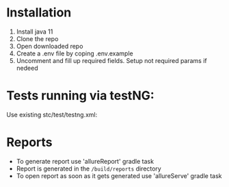 # Installation

1. Install java 11
2. Clone the repo
3. Open downloaded repo
4. Create a .env file by coping .env.example 
5. Uncomment and fill up required fields. Setup not required params if nedeed

# Tests running via testNG:
Use existing stc/test/testng.xml:

# Reports
* To generate report use 'allureReport' gradle task
* Report is generated in the ```/build/reports``` directory <br>
* To open report as soon as it gets generated use 'allureServe' gradle task